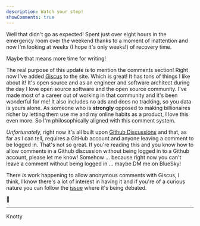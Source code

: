 ```yaml
---
description: Watch your step!
showComments: true
---
```


Well that didn't go as expected! Spent just over eight hours in the emergency room over the weekend thanks to a moment of inattention and now I'm looking at weeks (I hope it's only weeks!) of recovery time.

Maybe that means more time for writing!

The real purpose of this update is to mention the comments section!  Right now I've added [Giscus](https://giscus.app/) to the site.  Which is great!  It has tons of things I like about it!  It's open source and as an engineer and software architect during the day I love open source software and the open source community.  I've made most of a career out of working in that community and it's been wonderful for me!  It also includes no ads and does no tracking, so you data is yours alone.  As someone who is **strongly** opposed to making billionaires richer by letting them use me and my online habits as a product, I love this even more.  So I'm philosophically aligned with this comment system.

*Unfortunately*, right now it's all built upon [Github Discussions](https://docs.github.com/en/discussions) and that, as far as I can tell, requires a GitHub account and anyone leaving a comment to be logged in.  That's not so great.  If you're reading this and you know how to allow comments in a Github discussion without being logged in to a Github account, please let me know!  Somehow … because right now you can't leave a comment without being logged in … maybe DM me on BlueSky!

There *is* work happening to allow anonymous comments with Giscus, I think, I know there's a lot of interest in having it and if you're of a curious nature you can follow the [issue](https://github.com/giscus/giscus/issues/65) where it's being debated.

🤕
***
<signature>Knotty</signature>